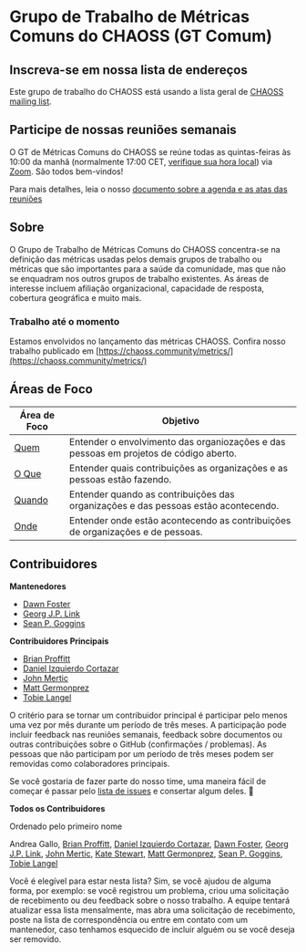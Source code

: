 # Grupo de Trabalho de Métricas Comuns do CHAOSS (GT Comum)

## Inscreva-se em nossa lista de endereços

Este grupo de trabalho do CHAOSS está usando a lista geral de [CHAOSS mailing list](https://lists.linuxfoundation.org/mailman/listinfo/chaoss).

## Participe de nossas reuniões semanais

O GT de Métricas Comuns do CHAOSS se reúne todas as quintas-feiras às 10:00 da manhã (normalmente 17:00 CET, [verifique sua hora local](http://arewemeetingyet.com/Chicago/2019-02-21/10:00/b/CHAOSS%20Common%20Metrics%20WG#eyJ1cmwiOiJodHRwczovL3Vub21haGEuem9vbS51cy9qLzcyMDQzMTI4OCAifQ==)) via [Zoom](https://unomaha.zoom.us/j/720431288). São todos bem-vindos!

Para mais detalhes, leia o nosso [documento sobre a agenda e as atas das reuniões](https://bit.ly/2ROytFz)

## Sobre

O Grupo de Trabalho de Métricas Comuns do CHAOSS concentra-se na definição das métricas usadas pelos demais grupos de trabalho ou métricas que são importantes para a saúde da comunidade, mas que não se enquadram nos outros grupos de trabalho existentes. As áreas de interesse incluem afiliação organizacional, capacidade de resposta, cobertura geográfica e muito mais.

### Trabalho até o momento

Estamos envolvidos no lançamento das métricas CHAOSS. Confira nosso trabalho publicado em [https://chaoss.community/metrics/](https://chaoss.community/metrics/)

## Áreas de Foco

Área de Foco | Objetivo
--- | ---
[Quem](./focus-areas/who) | Entender o envolvimento das organiozações e das pessoas em projetos de código aberto. 
[O Que](./focus-areas/what) | Entender quais contribuições as organizações e as pessoas estão fazendo.
[Quando](./focus-areas/when) | Entender quando as contribuições das organizações e das pessoas estão acontecendo. 
[Onde](./focus-areas/where) | Entender onde estão acontecendo as contribuições de organizações e de pessoas. 

## Contribuidores

**Mantenedores**

- [Dawn Foster](https://github.com/geekygirldawn)
- [Georg J.P. Link](https://github.com/GeorgLink)
- [Sean P. Goggins](https://github.com/sgoggins)

**Contribuidores Principais**

- [Brian Proffitt](https://github.com/bproffitt)
- [Daniel Izquierdo Cortazar](https://github.com/dicortazar)
- [John Mertic](https://github.com/jmertic)
- [Matt Germonprez](https://github.com/germonprez)
- [Tobie Langel](https://github.com/tobie)


O critério para se tornar um contribuidor principal é participar pelo menos uma vez por mês durante um período de três meses. A participação pode incluir feedback nas reuniões semanais, feedback sobre documentos ou outras contribuições sobre o GitHub (confirmações / problemas). As pessoas que não participam por um período de três meses podem ser removidas como colaboradores principais.

Se você gostaria de fazer parte do nosso time, uma maneira fácil de começar é passar pelo
[lista de issues](https://github.com/chaoss/wg-common/issues) e consertar algum deles. :tada:

**Todos os Contribuidores**

Ordenado pelo primeiro nome

Andrea Gallo, 
[Brian Proffitt](https://github.com/bproffitt),
[Daniel Izquierdo Cortazar](https://github.com/dicortazar),
[Dawn Foster](https://github.com/geekygirldawn),
[Georg J.P. Link](https://github.com/GeorgLink),
[John Mertic](https://github.com/jmertic),
[Kate Stewart](https://github.com/kestewart),
[Matt Germonprez](https://github.com/germonprez),
[Sean P. Goggins](https://github.com/sgoggins),
[Tobie Langel](https://github.com/tobie)


Você é elegível para estar nesta lista? Sim, se você ajudou de alguma forma, por exemplo: se você registrou um problema, criou uma solicitação de recebimento ou deu feedback sobre o nosso trabalho. A equipe tentará atualizar essa lista mensalmente, mas abra uma solicitação de recebimento, poste na lista de correspondência ou entre em contato com um mantenedor, caso tenhamos esquecido de incluir alguém ou se você deseja ser removido.



